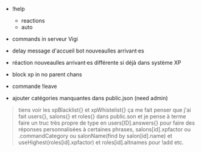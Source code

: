 * !help
  * reactions
  * auto

* commands in serveur Vigi

* delay message d'accueil bot nouveaulles arrivant·es
* réaction nouveaulles arrivant·es différente si déjà dans système XP

* block xp in no parent chans

* commande !leave

* ajouter catégories manquantes dans public.json (need admin)

> tiens voir les xpBlacklist{} et xpWhistelist{} ça me fait penser que j'ai fait users{}, salons{} et roles{} dans public.son et je pense à terme faire un truc très propre de type en users[ID].answers{} pour faire des réponses personnalisées à certaines phrases, salons[id].xpfactor ou .commandCategory ou salonName(find by salon[id].name) et useHighest(roles[id].xpfactor) et roles[id].altnames pour !add etc.
